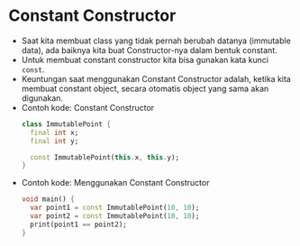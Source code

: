 # Constant Constructor
* Saat kita membuat class yang tidak pernah berubah datanya (immutable data), ada baiknya kita buat Constructor-nya dalam bentuk constant.
* Untuk membuat constant constructor kita bisa gunakan kata kunci ``` const ```.
* Keuntungan saat menggunakan Constant Constructor adalah, ketika kita membuat constant object, secara otomatis object yang sama akan digunakan.
* Contoh kode: Constant Constructor
  ```dart
  class ImmutablePoint {
    final int x;
    final int y;

    const ImmutablePoint(this.x, this.y);
  }
  ```
* Contoh kode: Menggunakan Constant Constructor
  ```dart
  void main() {
    var point1 = const ImmutablePoint(10, 10);
    var point2 = const ImmutablePoint(10, 10);
    print(point1 == point2);
  }
  ```


